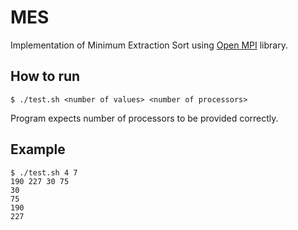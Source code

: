# MES
Implementation of Minimum Extraction Sort using [Open MPI](https://www.open-mpi.org/) library.

## How to run
```
$ ./test.sh <number of values> <number of processors>
```
Program expects number of processors to be provided correctly.

## Example
```
$ ./test.sh 4 7
190 227 30 75
30
75
190
227
```


